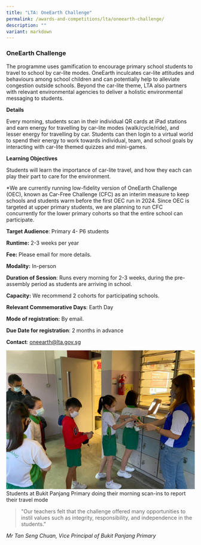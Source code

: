 ```yaml
---
title: "LTA: OneEarth Challenge"
permalink: /awards-and-competitions/lta/oneearth-challenge/
description: ""
variant: markdown
---
```

### OneEarth Challenge
The programme uses gamification to encourage primary school students to travel to school by car-lite modes. OneEarth inculcates car-lite attitudes and behaviours among school children and can potentially help to alleviate congestion outside schools. Beyond the car-lite theme, LTA also partners with relevant environmental agencies to deliver a holistic environmental messaging to students.

**Details**

Every morning, students scan in their individual QR cards at iPad stations and earn energy for travelling by car-lite modes (walk/cycle/ride), and lesser energy for travelling by car. Students can then login to a virtual world to spend their energy to work towards individual, team, and school goals by interacting with car-lite themed quizzes and mini-games.

**Learning Objectives**

Students will learn the importance of car-lite travel, and how they each can play their part to care for the environment.

*We are currently running low-fidelity version of OneEarth Challenge (OEC), known as Car-Free Challenge (CFC) as an interim measure to keep schools and students warm before the first OEC run in 2024. Since OEC is targeted at upper primary students, we are planning to run CFC concurrently for the lower primary cohorts so that the entire school can participate.

**Target Audience**: Primary 4- P6 students

**Runtime:** 2-3 weeks per year

**Fee:** Please email for more details.

**Modality:** In-person

**Duration of Session**: Runs every morning for 2-3 weeks, during the pre-assembly period as students are arriving in school.

**Capacity:** We recommend 2 cohorts for participating schools.

**Relevant Commemorative Days**: Earth Day

**Mode of registration:** By email.

**Due Date for registration**: 2 months in advance

**Contact**: oneearth@lta.gov.sg

![](/images/bpps%20check-in.png)
Students at Bukit Panjang Primary doing their morning scan-ins to report their travel mode

> "Our teachers felt that the challenge offered many opportunities to instil values such as integrity, responsibility, and independence in the students."

*Mr Tan Seng Chuan, Vice Principal of Bukit Panjang Primary*